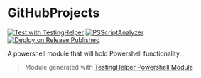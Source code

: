 # GitHubProjects

[![Test with TestingHelper](https://github.com/rulasg/GitHubProjects/actions/workflows/test_with_TestingHelper.yml/badge.svg)](https://github.com/rulasg/GitHubProjects/actions/workflows/test_with_TestingHelper.yml)
[![PSScriptAnalyzer](https://github.com/rulasg/GitHubProjects/actions/workflows/powershell.yml/badge.svg)](https://github.com/rulasg/GitHubProjects/actions/workflows/powershell.yml)
[![Deploy on Release Published](https://github.com/rulasg/GitHubProjects/actions/workflows/deploy_module_on_release.yml/badge.svg)](https://github.com/rulasg/GitHubProjects/actions/workflows/deploy_module_on_release.yml)

A powershell module that will hold Powershell functionality.

> Module generated with [TestingHelper Powershell Module](https://www.powershellgallery.com/packages/TestingHelper/)

